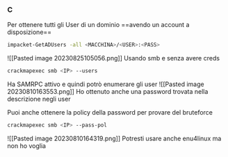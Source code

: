 ### **C**
Per ottenere tutti gli User di un dominio ==avendo un account a disposizione==
```bash
impacket-GetADUsers -all <MACCHINA>/<USER>:<PASS>
```
![[Pasted image 20230825105056.png]]
Usando smb e senza avere creds
```bash
crackmapexec smb <IP> --users
```
Ha SAMRPC attivo e quindi potrò enumerare gli user
![[Pasted image 20230810163553.png]]
Ho ottenuto anche una password trovata nella descrizione negli user

Puoi anche ottenere la policy della password per provare del bruteforce
```bash
crackmapexec smb <IP> --pass-pol
```
![[Pasted image 20230810164319.png]]
Potresti usare anche enu4linux ma non ho voglia